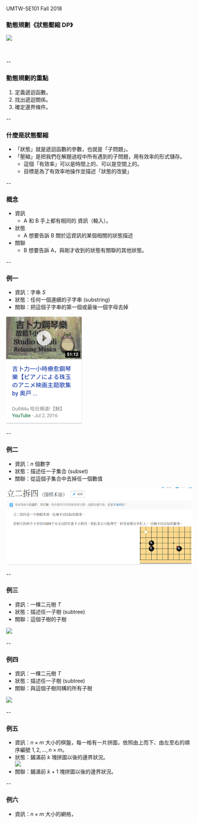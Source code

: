 
UMTW-SE101 Fall 2018

### 動態規劃《狀態壓縮 DP》

![](https://i1.kknews.cc/SIG=s6389j/2n430003p5367o8so39s.jpg)
<!-- .element: style="height:400px" --><br/>

--

<!-- .slide: data-background="#ABD" -->
### 動態規劃的重點

1. 定義<span class="blue">遞迴函數</span>。
2. 找出<span class="red">遞迴關係</span>。
3. 確定<span class="green">邊界條件</span>。

--

### 什麼是狀態壓縮

* 「狀態」就是遞迴函數的參數，也就是「子問題」。
* 「壓縮」是把我們在解題過程中所有遇到的子問題，用<span class="red">有效率</span>的形式儲存。
    * 這個「有效率」可以是時間上的、可以是空間上的。
    * 目標是為了<span class="blue">有效率地</span>操作並描述「狀態的改變」

--

### 概念

* 資訊
    * A 和 B 手上都有相同的 <span class="green">資訊</span>（輸入）。
* 狀態
    * A 想要告訴 B 關於這資訊的某個相關的狀態<span class="red">描述</span>
* 關聯
    * B 想要告訴 A，與剛才收到的狀態有<span class="blue">關聯</span>的其他狀態。

--

### 例一

* 資訊：字串 $S$
* 狀態：任何一個連續的子字串 (substring)
* 關聯：把這個子字串的第一個或最後一個字母去掉


![](images/example1.png)
<!-- .element: style="float:right;height:200px" -->

--

### 例二

* 資訊：$n$ 個數字
* 狀態：描述任一子集合 (subset)
* 關聯：從這個子集合中去掉任一個數值

![](images/example2.png)
<!-- .element: style="float:right;height:150px" -->

--

### 例三

* 資訊：一棵二元樹 $T$
* 狀態：描述任一子樹 (subtree)
* 關聯：這個子樹的子樹

![](https://uniform.wingzero.tw/assets/images/badge/tw-taipei-lssh.png)
<!-- .element: style="float:right;height:200px" -->

--

### 例四

* 資訊：一棵二元樹 $T$
* 狀態：描述任一子樹 (subtree)
* 關聯：與這個子樹同構的所有子樹

![](https://www.moedict.tw/%E7%AB%8B%E5%97%A3.png)
<!-- .element: style="float:right;height:200px" -->

--

### 例五

* 資訊：$n\times m$ 大小的棋盤，每一格有一片拼圖，依照由上而下、由左至右的順序編號 $1, 2, \ldots, n\times m$。
* 狀態：鋪滿前 $k$ 塊拼圖以後的邊界狀況。  
[![](https://bbsmax.ikafan.com/static/L3Byb3h5L2h0dHAvYWNtLmhkdS5lZHUuY24vZGF0YS9pbWFnZXMvQzM0OC0xMDA0LTIuanBn.jpg)](https://www.bbsmax.com/A/rV57MaBqzP/)
* 關聯：鋪滿前 $k+1$ 塊拼圖以後的邊界狀況。

--

### 例六

* 資訊：$n\times m$ 大小的網格，
